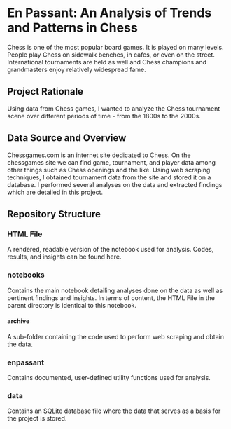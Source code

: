 # En Passant: An Analysis of Trends and Patterns in Chess

Chess is one of the most popular board games. It is played on many levels. People play Chess on sidewalk benches, in cafes, or even on the street. International tournaments are held as well and Chess champions and grandmasters enjoy relatively widespread fame.

## Project Rationale

Using data from Chess games, I wanted to analyze the Chess tournament scene over different periods of time - from the 1800s to the 2000s. 

## Data Source and Overview

Chessgames.com is an internet site dedicated to Chess. On the chessgames site we can find game, tournament, and player data among other things such as Chess openings and the like. Using web scraping techniques, I obtained tournament data from the site and stored it on a database. I performed several analyses on the data and extracted findings which are detailed in this project.

## Repository Structure

### HTML File

A rendered, readable version of the notebook used for analysis. Codes, results, and insights can be found here.

### notebooks

Contains the main notebook detailing analyses done on the data as well as pertinent findings and insights. In terms of content, the HTML File in the parent directory is identical to this notebook.

#### archive

A sub-folder containing the code used to perform web scraping and obtain the data.

### enpassant

Contains documented, user-defined utility functions used for analysis.

### data

Contains an SQLite database file where the data that serves as a basis for the project is stored.


